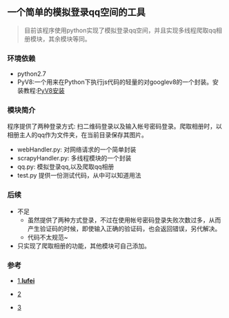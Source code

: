 ## 一个简单的模拟登录qq空间的工具
>目前该程序使用python实现了模拟登录qq空间，并且实现多线程爬取qq相册模块，其余模块等同。

### 环境依赖

- python2.7
- PyV8:一个用来在Python下执行js代码的轻量的对googlev8的一个封装。安装教程:[PyV8安装](http://shomy.top/2016/03/11/ubuntu-python-pyv8/)

### 模块简介
程序提供了两种登录方式: 扫二维码登录以及输入帐号密码登录。爬取相册时，以相册主人的qq作为文件夹，在当前目录保存其图片。

- webHandler.py: 对网络请求的一个简单封装
- scrapyHandler.py: 多线程模块的一个封装
- qq.py: 模拟登录qq,以及爬取qq相册
- test.py 提供一份测试代码，从中可以知道用法

### 后续
- 不足
    - 虽然提供了两种方式登录，不过在使用帐号密码登录失败次数过多，从而产生验证码的时候，即使输入正确的验证码，也会返回错误，另代解决。
    - 代码不太规范~
- 只实现了爬取相册的功能，其他模块可自己添加。

### 参考
- [1.**lufei**](https://lufei.so/)

- [2](https://github.com/yoyzhou/weibo_scrapy)
- [3](http://www.open-open.com/home/space-5679-do-blog-id-3247.html)

